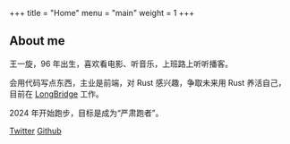+++
title = "Home"
menu = "main"
weight = 1
+++

## About me

王一旋，96 年出生，喜欢看电影、听音乐，上班路上听听播客。

会用代码写点东西，主业是前端，对 Rust 感兴趣，争取未来用 Rust 养活自己，目前在 <a href="https://longbridge.com/" target="_blank">LongBridge</a> 工作。

2024 年开始跑步，目标是成为“严肃跑者”。

<a href="https://twitter.com/madcodelife" target="_blank">Twitter</a>
<a href="https://github.com/madcodelife" target="_blank">Github</a>

